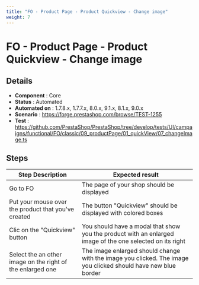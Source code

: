 ```yaml
---
title: "FO - Product Page - Product Quickview - Change image"
weight: 7
---
```


# FO - Product Page - Product Quickview - Change image
## Details
* **Component** : Core
* **Status** : Automated
* **Automated on** : 1.7.8.x, 1.7.7.x, 8.0.x, 9.1.x, 8.1.x, 9.0.x
* **Scenario** : https://forge.prestashop.com/browse/TEST-1255
* **Test** : https://github.com/PrestaShop/PrestaShop/tree/develop/tests/UI/campaigns/functional/FO/classic/09_productPage/01_quickView/07_changeImage.ts

## Steps
| Step Description | Expected result |
| ----- | ----- |
| Go to FO | The page of your shop should be displayed |
| Put your mouse over the product that you've created | The button "Quickview" should be displayed with colored boxes |
| Clic on the "Quickview" button | You should have a modal that show you the product with an enlarged image of the one selected on its right |
| Select the an other image on the right of the enlarged one | The image enlarged should change with the image you clicked. The image you clicked should have new blue border |
